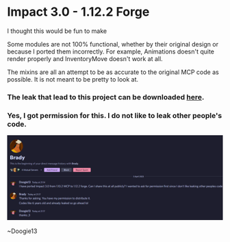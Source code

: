 # Impact 3.0 - 1.12.2 Forge

I thought this would be fun to make

Some modules are not 100% functional, whether by their original design or because I ported them incorrectly. For example, Animations doesn't quite render properly and InventoryMove doesn't work at all.

The mixins are all an attempt to be as accurate to the original MCP code as possible. It is not meant to be pretty to look at.

### The leak that lead to this project can be downloaded [here](readme/Impact-master-85d6b607883df00e28a161c38bb847fde263bb46.7z).
### Yes, I got permission for this. I do not like to leak other people's code.

![img.png](readme/brady.png)

~Doogie13
